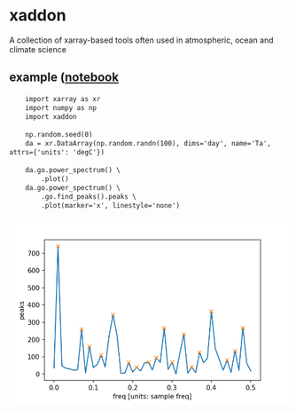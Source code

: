 # xaddon
A collection of xarray-based tools often used in atmospheric, ocean and climate science

## example ([notebook](example/xaddon_example.ipynb) 

        import xarray as xr
        import numpy as np
        import xaddon

        np.random.seed(0)
        da = xr.DataArray(np.random.randn(100), dims='day', name='Ta', attrs={'units': 'degC'})

        da.go.power_spectrum() \
            .plot()
        da.go.power_spectrum() \
            .go.find_peaks().peaks \
            .plot(marker='x', linestyle='none')

![power_spectrum_peaks](example/power_spectrum_peaks.png)

